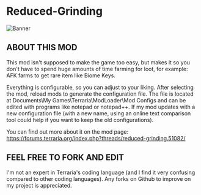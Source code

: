 # Reduced-Grinding
![Banner](https://raw.githubusercontent.com/dragon3025/Reduced-Grinding/master/icon.png)

## ABOUT THIS MOD
This mod isn't supposed to make the game too easy, but makes it so you don't have to spend huge amounts of time farming for loot, for example: AFK farms to get rare item like Biome Keys.

Everything is configurable, so you can adjust to your liking. After selecting the mod, reload mods to generate the configuration file. The file is located at Documents\My Games\Terraria\ModLoader\Mod Configs and can be edited with programs like notepad or notepad++. If my mod updates with a new configuration file (with a new name, using an online text comparison tool could help if you want to keep the old configurations).

You can find out more about it on the mod page: https://forums.terraria.org/index.php?threads/reduced-grinding.51082/

## FEEL FREE TO FORK AND EDIT
I'm not an expert in Terraria's coding language (and I find it very confusing compared to other coding languages). Any forks on Github to improve on my project is appreciated.
